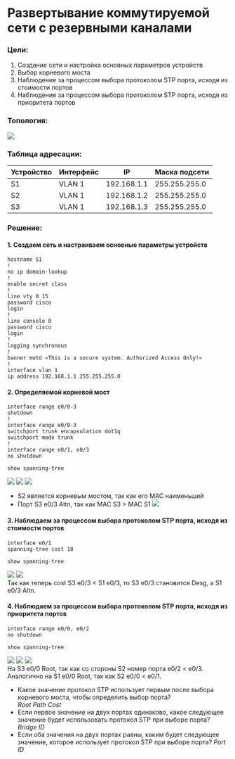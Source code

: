 # Развертывание коммутируемой сети с резервными каналами

### Цели:
1. Создание сети и настройка основных параметров устройств
2. Выбор корневого моста
3. Наблюдение за процессом выбора протоколом STP порта, исходя из стоимости портов
4. Наблюдение за процессом выбора протоколом STP порта, исходя из приоритета портов

### Топология:
![](https://raw.githubusercontent.com/mineralka-sudo/otus/main/labs/stp/topology.PNG)

### Таблица адресации:
| Устройство | Интерфейс | IP          | Маска подсети |
|------------|-----------|-------------|---------------|
| S1         | VLAN 1    | 192.168.1.1 | 255.255.255.0 |
| S2         | VLAN 1    | 192.168.1.2 | 255.255.255.0 |
| S3         | VLAN 1    | 192.168.1.3 | 255.255.255.0 |

### Решение:
#### 1. Создаем сеть и настраиваем основные параметры устройств
```
hostname S1
!
no ip domain-lookup
!
enable secret class
!
line vty 0 15
password cisco
login
!
line console 0
password cisco
login
!
logging synchronous
!
banner motd «This is a secure system. Authorized Access Only!»
!
interface vlan 1
ip address 192.168.1.1 255.255.255.0
```
#### 2. Определяемой корневой мост
```
interface range e0/0-3
shutdown
!
interface range e0/0-3
switchport trunk encapsulation dot1q
switchport mode trunk
!
interface range e0/1, e0/3
no shutdown
```
```
show spanning-tree
```
![](https://github.com/mineralka-sudo/otus/blob/main/labs/stp/S1_2.PNG?raw=true)
![](https://github.com/mineralka-sudo/otus/blob/main/labs/stp/S2_2.PNG?raw=true)
![](https://github.com/mineralka-sudo/otus/blob/main/labs/stp/S3_2.PNG?raw=true)
- S2 является корневым мостом, так как его MAC наименьший 
- Порт S3 e0/3 Altn, так как MAC S3 > MAC S1 
![](https://github.com/mineralka-sudo/otus/blob/main/labs/stp/t.png?raw=true)   
#### 3. Наблюдаем за процессом выбора протоколом STP порта, исходя из стоимости портов
```
interface e0/1
spanning-tree cost 18
```
```
show spanning-tree
```
![](https://github.com/mineralka-sudo/otus/blob/main/labs/stp/S1_3.PNG?raw=true)
![](https://github.com/mineralka-sudo/otus/blob/main/labs/stp/S3_3.PNG?raw=true)   
Так как теперь cost S3 e0/3 < S1 e0/3, то S3 e0/3 становится Desg, а S1 e0/3 Altn. 
#### 4. Наблюдаем за процессом выбора протоколом STP порта, исходя из приоритета портов
```
interface range e0/0, e0/2
no shutdown
```
```
show spanning-tree
```
![](https://github.com/mineralka-sudo/otus/blob/main/labs/stp/S1_4.PNG?raw=true)
![](https://github.com/mineralka-sudo/otus/blob/main/labs/stp/S2_4.PNG?raw=true)
![](https://github.com/mineralka-sudo/otus/blob/main/labs/stp/S3_4.PNG?raw=true)   
На S3 e0/0 Root, так как со стороны S2 номер порта e0/2 < e0/3. Аналогично на S1 e0/0 Root, так как S2 e0/0 < e0/1.   

- Какое значение протокол STP использует первым после выбора корневого моста, чтобы определить выбор порта?    
*Root Path Cost*
- Если первое значение на двух портах одинаково, какое следующее значение будет использовать протокол STP при выборе порта?
*Bridge ID*
- Если оба значения на двух портах равны, каким будет следующее значение, которое использует протокол STP при выборе порта?
*Port ID*
